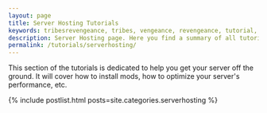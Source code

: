 ```yaml
---
layout: page
title: Server Hosting Tutorials
keywords: tribesrevengeance, tribes, vengeance, revengeance, tutorial, server, host, hosting, setup, port, mod, command, line, optimize, performance
description: Server Hosting page. Here you find a summary of all tutorials, which explain server hosting.
permalink: /tutorials/serverhosting/
---
```


This section of the tutorials is dedicated to help you get your server off the ground. It will cover how to install mods, how to optimize your server's performance, etc.

{% include postlist.html posts=site.categories.serverhosting %}

<!-- ## [Server Setup Guide]({{ "/tutorials/serverhosting/serversetup" | relative_url  }})

This guide will walk you through the steps on how to get your server off the ground. -->
